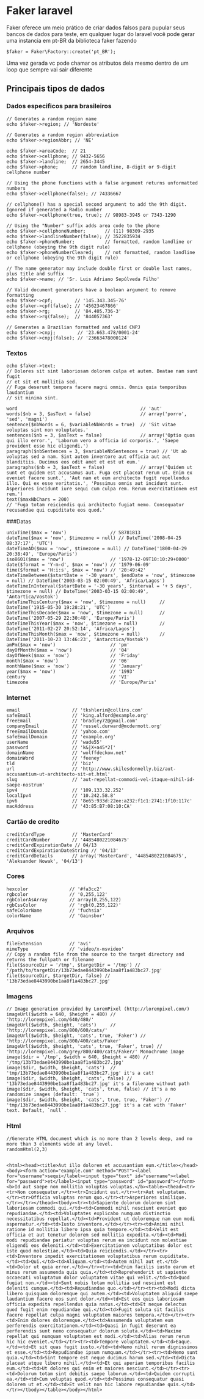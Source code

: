 # Faker laravel

Faker oferece um meio prático de criar dados falsos para pupular seus bancos de dados para teste, em qualquer lugar do laravel você pode gerar uma instancia em pt-BR da biblioteca faker fazendo

	$faker = Faker\Factory::create('pt_BR');
	
Uma vez gerada vc pode chamar os atributos dela mesmo dentro de um loop que sempre vai sair diferente

## Principais tipos de dados

### Dados especificos para brasileiros
	
	// Generates a random region name
	echo $faker->region; // 'Nordeste'

	// Generates a random region abbreviation
	echo $faker->regionAbbr; // 'NE'
	
	echo $faker->areaCode;  // 21
	echo $faker->cellphone; // 9432-5656
	echo $faker->landline;  // 2654-3445
	echo $faker->phone;     // random landline, 8-digit or 9-digit cellphone number

	// Using the phone functions with a false argument returns unformatted numbers
	echo $faker->cellphone(false); // 74336667

	// cellphone() has a special second argument to add the 9th digit. Ignored if generated a Radio number
	echo $faker->cellphone(true, true); // 98983-3945 or 7343-1290

	// Using the "Number" suffix adds area code to the phone
	echo $faker->cellphoneNumber;       // (11) 98309-2935
	echo $faker->landlineNumber(false); // 3522835934
	echo $faker->phoneNumber;           // formatted, random landline or cellphone (obeying the 9th digit rule)
	echo $faker->phoneNumberCleared;    // not formatted, random landline or cellphone (obeying the 9th digit rule)
	
	// The name generator may include double first or double last names, plus title and suffix
	echo $faker->name; // 'Sr. Luis Adriano Sepúlveda Filho'

	// Valid document generators have a boolean argument to remove formatting
	echo $faker->cpf;        // '145.343.345-76'
	echo $faker->cpf(false); // '45623467866'
	echo $faker->rg;         // '84.405.736-3'
	echo $faker->rg(false);  // '844057363'
	
	// Generates a Brazilian formatted and valid CNPJ
	echo $faker->cnpj;        // '23.663.478/0001-24'
	echo $faker->cnpj(false); // '23663478000124'
	
### Textos
	
	echo $faker->text;
	// Dolores sit sint laboriosam dolorem culpa et autem. Beatae nam sunt fugit
	// et sit et mollitia sed.
	// Fuga deserunt tempora facere magni omnis. Omnis quia temporibus laudantium
	// sit minima sint.
	
	word                                             // 'aut'
	words($nb = 3, $asText = false)                  // array('porro', 'sed', 'magni')
	sentence($nbWords = 6, $variableNbWords = true)  // 'Sit vitae voluptas sint non voluptates.'
	sentences($nb = 3, $asText = false)              // array('Optio quos qui illo error.', 'Laborum vero a officia id corporis.', 'Saepe provident esse hic eligendi.')
	paragraph($nbSentences = 3, $variableNbSentences = true) // 'Ut ab voluptas sed a nam. Sint autem inventore aut officia aut aut blanditiis. Ducimus eos odit amet et est ut eum.'
	paragraphs($nb = 3, $asText = false)             // array('Quidem ut sunt et quidem est accusamus aut. Fuga est placeat rerum ut. Enim ex eveniet facere sunt.', 'Aut nam et eum architecto fugit repellendus illo. Qui ex esse veritatis.', 'Possimus omnis aut incidunt sunt. Asperiores incidunt iure sequi cum culpa rem. Rerum exercitationem est rem.')
	text($maxNbChars = 200)
	// 'Fuga totam reiciendis qui architecto fugiat nemo. Consequatur recusandae qui cupiditate eos quod.'
	
###Datas

	unixTime($max = 'now')                // 58781813
	dateTime($max = 'now', $timezone = null) // DateTime('2008-04-25 08:37:17', 'UTC')
	dateTimeAD($max = 'now', $timezone = null) // DateTime('1800-04-29 20:38:49', 'Europe/Paris')
	iso8601($max = 'now')                 // '1978-12-09T10:10:29+0000'
	date($format = 'Y-m-d', $max = 'now') // '1979-06-09'
	time($format = 'H:i:s', $max = 'now') // '20:49:42'
	dateTimeBetween($startDate = '-30 years', $endDate = 'now', $timezone = null) // DateTime('2003-03-15 02:00:49', 'Africa/Lagos')
	dateTimeInInterval($startDate = '-30 years', $interval = '+ 5 days', $timezone = null) // DateTime('2003-03-15 02:00:49', 'Antartica/Vostok')
	dateTimeThisCentury($max = 'now', $timezone = null)     // DateTime('1915-05-30 19:28:21', 'UTC')
	dateTimeThisDecade($max = 'now', $timezone = null)      // DateTime('2007-05-29 22:30:48', 'Europe/Paris')
	dateTimeThisYear($max = 'now', $timezone = null)        // DateTime('2011-02-27 20:52:14', 'Africa/Lagos')
	dateTimeThisMonth($max = 'now', $timezone = null)       // DateTime('2011-10-23 13:46:23', 'Antarctica/Vostok')
	amPm($max = 'now')                    // 'pm'
	dayOfMonth($max = 'now')              // '04'
	dayOfWeek($max = 'now')               // 'Friday'
	month($max = 'now')                   // '06'
	monthName($max = 'now')               // 'January'
	year($max = 'now')                    // '1993'
	century                               // 'VI'
	timezone                              // 'Europe/Paris'
	
### Internet

	email                   // 'tkshlerin@collins.com'
	safeEmail               // 'king.alford@example.org'
	freeEmail               // 'bradley72@gmail.com'
	companyEmail            // 'russel.durward@mcdermott.org'
	freeEmailDomain         // 'yahoo.com'
	safeEmailDomain         // 'example.org'
	userName                // 'wade55'
	password                // 'k&|X+a45*2['
	domainName              // 'wolffdeckow.net'
	domainWord              // 'feeney'
	tld                     // 'biz'
	url                     // 'http://www.skilesdonnelly.biz/aut-accusantium-ut-architecto-sit-et.html'
	slug                    // 'aut-repellat-commodi-vel-itaque-nihil-id-saepe-nostrum'
	ipv4                    // '109.133.32.252'
	localIpv4               // '10.242.58.8'
	ipv6                    // '8e65:933d:22ee:a232:f1c1:2741:1f10:117c'
	macAddress              // '43:85:B7:08:10:CA'
	
### Cartão de credito

	creditCardType          // 'MasterCard'
	creditCardNumber        // '4485480221084675'
	creditCardExpirationDate // 04/13
	creditCardExpirationDateString // '04/13'
	creditCardDetails       // array('MasterCard', '4485480221084675', 'Aleksander Nowak', '04/13')
	
### Cores

	hexcolor               // '#fa3cc2'
	rgbcolor               // '0,255,122'
	rgbColorAsArray        // array(0,255,122)
	rgbCssColor            // 'rgb(0,255,122)'
	safeColorName          // 'fuchsia'
	colorName              // 'Gainsbor'
	
### Arquivos

	fileExtension          // 'avi'
	mimeType               // 'video/x-msvideo'
	// Copy a random file from the source to the target directory and returns the fullpath or filename
	file($sourceDir = '/tmp', $targetDir = '/tmp') // '/path/to/targetDir/13b73edae8443990be1aa8f1a483bc27.jpg'
	file($sourceDir, $targetDir, false) // '13b73edae8443990be1aa8f1a483bc27.jpg'
	
### Imagens

	// Image generation provided by LoremPixel (http://lorempixel.com/)
	imageUrl($width = 640, $height = 480) // 'http://lorempixel.com/640/480/'
	imageUrl($width, $height, 'cats')     // 'http://lorempixel.com/800/600/cats/'
	imageUrl($width, $height, 'cats', true, 'Faker') // 'http://lorempixel.com/800/400/cats/Faker'
	imageUrl($width, $height, 'cats', true, 'Faker', true) // 'http://lorempixel.com/grey/800/400/cats/Faker/' Monochrome image
	image($dir = '/tmp', $width = 640, $height = 480) // '/tmp/13b73edae8443990be1aa8f1a483bc27.jpg'
	image($dir, $width, $height, 'cats')  // 'tmp/13b73edae8443990be1aa8f1a483bc27.jpg' it's a cat!
	image($dir, $width, $height, 'cats', false) // '13b73edae8443990be1aa8f1a483bc27.jpg' it's a filename without path
	image($dir, $width, $height, 'cats', true, false) // it's a no randomize images (default: `true`)
	image($dir, $width, $height, 'cats', true, true, 'Faker') // 'tmp/13b73edae8443990be1aa8f1a483bc27.jpg' it's a cat with 'Faker' text. Default, `null`.
	
### Html

	//Generate HTML document which is no more than 2 levels deep, and no more than 3 elements wide at any level.
	randomHtml(2,3)   
	
	
	<html><head><title>Aut illo dolorem et accusantium eum.</title></head><body><form action="example.com" method="POST"><label for="username">sequi</label><input type="text" id="username"><label for="password">et</label><input type="password" id="password"></form><b>Id aut saepe non mollitia voluptas voluptas.</b><table><thead><tr><tr>Non consequatur.</tr><tr>Incidunt est.</tr><tr>Aut voluptatem.</tr><tr>Officia voluptas rerum quo.</tr><tr>Asperiores similique.</tr></tr></thead><tbody><tr><td>Sapiente dolorum dolorem sint laboriosam commodi qui.</td><td>Commodi nihil nesciunt eveniet quo repudiandae.</td><td>Voluptates explicabo numquam distinctio necessitatibus repellat.</td><td>Provident ut doloremque nam eum modi aspernatur.</td><td>Iusto inventore.</td></tr><tr><td>Animi nihil ratione id mollitia libero ipsa quia tempore.</td><td>Velit est officia et aut tenetur dolorem sed mollitia expedita.</td><td>Modi modi repudiandae pariatur voluptas rerum ea incidunt non molestiae eligendi eos deleniti.</td><td>Exercitationem voluptatibus dolor est iste quod molestiae.</td><td>Quia reiciendis.</td></tr><tr><td>Inventore impedit exercitationem voluptatibus rerum cupiditate.</td><td>Qui.</td><td>Aliquam.</td><td>Autem nihil aut et.</td><td>Dolor ut quia error.</td></tr><tr><td>Enim facilis iusto earum et minus rerum assumenda quis quia.</td><td>Reprehenderit ut sapiente occaecati voluptatum dolor voluptatem vitae qui velit.</td><td>Quod fugiat non.</td><td>Sunt nobis totam mollitia sed nesciunt est deleniti cumque.</td><td>Repudiandae quo.</td></tr><tr><td>Modi dicta libero quisquam doloremque qui autem.</td><td>Voluptatem aliquid saepe laudantium facere eos sunt dolor.</td><td>Est eos quis laboriosam officia expedita repellendus quia natus.</td><td>Et neque delectus quod fugit enim repudiandae qui.</td><td>Fugit soluta sit facilis facere repellat culpa magni voluptatem maiores tempora.</td></tr><tr><td>Enim dolores doloremque.</td><td>Assumenda voluptatem eum perferendis exercitationem.</td><td>Quasi in fugit deserunt ea perferendis sunt nemo consequatur dolorum soluta.</td><td>Maxime repellat qui numquam voluptatem est modi.</td><td>Alias rerum rerum hic hic eveniet.</td></tr><tr><td>Tempore voluptatem.</td><td>Eaque.</td><td>Et sit quas fugit iusto.</td><td>Nemo nihil rerum dignissimos et esse.</td><td>Repudiandae ipsum numquam.</td></tr><tr><td>Nemo sunt quia.</td><td>Sint tempore est neque ducimus harum sed.</td><td>Dicta placeat atque libero nihil.</td><td>Et qui aperiam temporibus facilis eum.</td><td>Ut dolores qui enim et maiores nesciunt.</td></tr><tr><td>Dolorum totam sint debitis saepe laborum.</td><td>Quidem corrupti ea.</td><td>Cum voluptas quod.</td><td>Possimus consequatur quasi dolorem ut et.</td><td>Et velit non hic labore repudiandae quis.</td></tr></tbody></table></body></html>